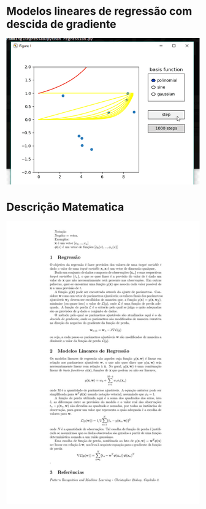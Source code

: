 # Modelos lineares de regressão com descida de gradiente
![Demo](/demo.gif)

# Descrição Matematica
![Descricao](/descricao/descricao_page-0001.jpg)
![Descricao](/descricao/descricao_page-0002.jpg)

